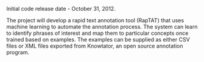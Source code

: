 Initial code release date - October 31, 2012.

The project will develop a rapid text annotation tool (RapTAT) that uses machine learning to automate the annotation process.  The system can learn to identify phrases of interest and map them to particular concepts once trained based on examples.  The examples can be supplied as either CSV files or XML files exported from Knowtator, an open source annotation program.